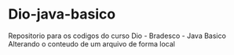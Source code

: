 # Dio-java-basico

Repositorio para os codigos do curso Dio - Bradesco - Java Basico
Alterando o conteudo de um arquivo de forma local